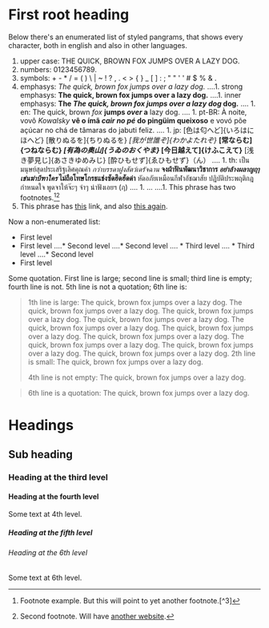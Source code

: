 # First root heading

Below there's an enumerated list of styled pangrams, that shows every character, both in english and also in other languages.

1. upper case: THE QUICK, BROWN FOX JUMPS OVER A LAZY DOG. 
1. numbers: 0123456789. 
1. symbols: + - * / = ( ) \ | ~ ! ? , . < > { } _ [ ] : ; " " ' ' # $ % & .
1. emphasys: *The quick, brown fox jumps over a lazy dog.*
....1. strong emphasys: **The quick, brown fox jumps over a lazy dog.**
....1. inner emphasys: **The *The quick, brown fox jumps over a lazy dog* dog.**
....    1. en: The quick, brown *fox* **jumps *over* a** lazy dog.
....    1. pt-BR: À noite, vovô *Kowalsky* **vê o ímã *cair no pé* do pingüim queixoso** e vovó põe açúcar no chá de tâmaras do jabuti feliz.
....    1. jp: [色は匂へど]{いろはにほへど} [散りぬるを]{ちりぬるを} *[我が世誰ぞ]{わかよたれぞ}* **[常ならむ]{つねならむ} *[有為の奥山]{うゐのおくやま}* [今日越えて]{けふこえて}** [浅き夢見じ]{あさきゆめみじ} [酔ひもせず]{ゑひもせず}（ん）
....    1. th: เป็นมนุษย์สุดประเสริฐเลิศคุณค่า *กว่าบรรดาฝูงสัตว์เดรัจฉาน* **จงฝ่าฟันพัฒนาวิชาการ *อย่าล้างผลาญฤๅเข่นฆ่าบีฑาใคร* ไม่ถือโทษโกรธแช่งซัดฮึดฮัดด่า** หัดอภัยเหมือนกีฬาอัชฌาสัย ปฏิบัติประพฤติกฎกำหนดใจ พูดจาให้จ๊ะๆ จ๋าๆ น่าฟังเอยฯ (ฦ)
....    1. ...
....1. This phrase has two footnotes.[^1][^2]
1. This phrase has [this](https://example-this.com) link, and also [this again](https://example-this-again.com).

[^1]: Footnote example. But this will point to yet another footnote.[^3]

[^2]: Second footnote. Will have [another website](https://example-another-website.com).

Now a non-enumerated list:

* First level
* First level
....* Second level
....* Second level
....    * Third level
....    * Third level
....* Second level
* First level

Some quotation. First line is large; second line is small; third line is empty; fourth line is not. 5th line is not a quotation; 6th line is:

> 1th line is large: The quick, brown fox jumps over a lazy dog. The quick, brown fox jumps over a lazy dog. The quick, brown fox jumps over a lazy dog. The quick, brown fox jumps over a lazy dog. The quick, brown fox jumps over a lazy dog. The quick, brown fox jumps over a lazy dog. The quick, brown fox jumps over a lazy dog. The quick, brown fox jumps over a lazy dog. The quick, brown fox jumps over a lazy dog. The quick, brown fox jumps over a lazy dog.
> 2th line is small: The quick, brown fox jumps over a lazy dog.
>
> 4th line is not empty: The quick, brown fox jumps over a lazy dog.

> 6th line is a quotation: The quick, brown fox jumps over a lazy dog.

# Headings

## Sub heading

### Heading at the third level

#### Heading at the fourth level

Some text at 4th level.

##### Heading at the fifth level

###### Heading at the 6th level

Some text at 6th level.

